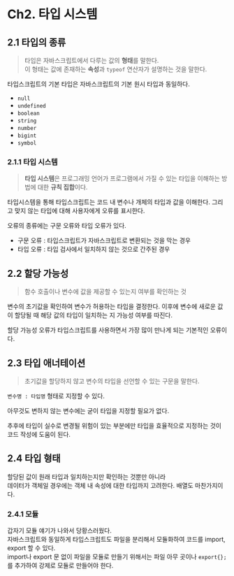 # Ch2. 타입 시스템

## 2.1 타입의 종류

> 타입은 자바스크립트에서 다루는 값의 **형태**를 말한다.  
> 이 형태는 값에 존재하는 **속성**과 `typeof` 연산자가 설명하는 것을 말한다.

타입스크립트의 기본 타입은 자바스크립트의 기본 원시 타입과 동일하다.

- `null`
- `undefined`
- `boolean`
- `string`
- `number`
- `bigint`
- `symbol`

### 2.1.1 타입 시스템

> **타입 시스템**은 프로그래밍 언어가 프로그램에서 가질 수 있는 타입을 이해하는 방법에 대한 **규칙 집합**이다.

타입시스템을 통해 타입스크립트는 코드 내 변수나 개체의 타입과 값을 이해한다. 그리고 맞지 않는 타입에 대해 사용자에게 오류를 표시한다.

오류의 종류에는 구문 오류와 타입 오류가 있다.

- 구문 오류 : 타입스크립트가 자바스크립트로 변환되는 것을 막는 경우
- 타입 오류 : 타입 검사에서 일치하지 않는 것으로 간주된 경우

## 2.2 할당 가능성

> 함수 호출이나 변수에 값을 제공할 수 있는지 여부를 확인하는 것

변수의 초기값을 확인하여 변수가 허용하는 타입을 결정한다. 이후에 변수에 새로운 값이 할당될 때 해당 값의 타입이 일치하는 지 가능성 여부를 따진다.

할당 가능성 오류가 타입스크립트를 사용하면서 가장 많이 만나게 되는 기본적인 오류이다.

## 2.3 타입 애너테이션

> 초기값을 할당하지 않고 변수의 타입을 선언할 수 있는 구문을 말한다.

`변수명 : 타입명` 형태로 지정할 수 있다.

아무것도 변하지 않는 변수에는 굳이 타입을 지정할 필요가 없다.

추후에 타입이 실수로 변경될 위험이 있는 부분에만 타입을 효율적으로 지정하는 것이 코드 작성에 도움이 된다.

## 2.4 타입 형태

할당된 값이 원래 타입과 일치하는지만 확인하는 것뿐만
아니라  
데이터가 객체일 경우에는 객체 내 속성에 대한 타입까지 고려한다. 배열도 마찬가지이다.

### 2.4.1 모듈

갑자기 모듈 얘기가 나와서 당황스러웠다.  
자바스크립트와 동일하게 타입스크립트도 파일을 분리해서 모듈화하여 코드를 import, export 할 수 있다.  
import나 export 문 없이 파일을 모듈로 만들기 위해서는 파일 아무 곳이나 `export{};`를 추가하여 강제로 모듈로 만들어야 한다.
